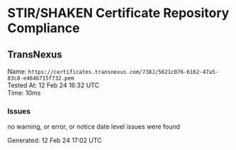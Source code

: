 # STIR/SHAKEN Certificate Repository Compliance

## TransNexus

Name: `https://certificates.transnexus.com/738J/5621c076-6162-47a5-83c8-e464b715f732.pem`\
Tested At: 12 Feb 24 16:32 UTC\
Time: 10ms

### Issues

no warning, or error, or notice date level issues were found

Generated: 12 Feb 24 17:02 UTC